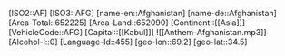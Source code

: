 ﻿---
location: [34.5,69.2]
type: Country
tags:
- geo/Country

SpocWebEntityId: 26827
isDeleted: false
confidential: public

---
[ISO2::AF]
[ISO3::AFG]
[name-en::Afghanistan]
[name-de::Afghanistan]
[Area-Total::652225]
[Area-Land::652090]
[Continent::[[Asia]]]
[VehicleCode::AFG]
[Capital::[[Kabul]]]
![[Anthem-Afghanistan.mp3]]
[Alcohol-l::0]
[Language-Id::455]
[geo-lon::69.2]
[geo-lat::34.5]

